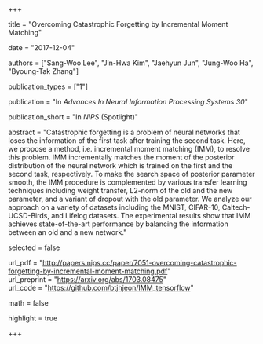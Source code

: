 +++

title = "Overcoming Catastrophic Forgetting by Incremental Moment Matching"

date = "2017-12-04"

authors = ["Sang-Woo Lee", "Jin-Hwa Kim", "Jaehyun Jun", "Jung-Woo Ha", "Byoung-Tak Zhang"]

publication_types = ["1"]

publication = "In *Advances In Neural Information Processing Systems 30*"

publication_short = "In *NIPS* (Spotlight)"

abstract = "Catastrophic forgetting is a problem of neural networks that loses the information of the first task after training the second task. Here, we propose a method, i.e. incremental moment matching (IMM), to resolve this problem. IMM incrementally matches the moment of the posterior distribution of the neural network which is trained on the first and the second task, respectively. To make the search space of posterior parameter smooth, the IMM procedure is complemented by various transfer learning techniques including weight transfer, L2-norm of the old and the new parameter, and a variant of dropout with the old parameter. We analyze our approach on a variety of datasets including the MNIST, CIFAR-10, Caltech-UCSD-Birds, and Lifelog datasets. The experimental results show that IMM achieves state-of-the-art performance by balancing the information between an old and a new network."

selected = false

url_pdf = "http://papers.nips.cc/paper/7051-overcoming-catastrophic-forgetting-by-incremental-moment-matching.pdf"  
url_preprint = "https://arxiv.org/abs/1703.08475"  
url_code = "https://github.com/btjhjeon/IMM_tensorflow"

math = false

highlight = true

+++
